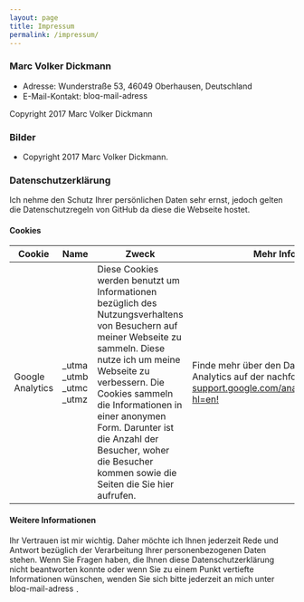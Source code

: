 ```yaml
---
layout: page
title: Impressum
permalink: /impressum/
---
```


### Marc Volker Dickmann

* Adresse: Wunderstraße 53,  46049 Oberhausen, Deutschland
* E-Mail-Kontakt: <img src="https://devdiary.org/wp-content/uploads/2014/01/blog-mail-adress.png" alt="blog-mail-adress" width="118" height="15">

Copyright 2017 Marc Volker Dickmann

### Bilder
* Copyright 2017 Marc Volker Dickmann.

### Datenschutzerklärung

Ich nehme den Schutz Ihrer persönlichen Daten sehr ernst, jedoch gelten die Datenschutzregeln von GitHub da diese die Webseite hostet.

#### Cookies
| Cookie | Name | Zweck | Mehr Informationen |
| ------ | ---- | ----- | ------------------ |
| Google Analytics 	| _utma<br />_utmb <br />_utmc<br />_utmz | Diese Cookies werden benutzt um Informationen bezüglich des Nutzungsverhaltens von Besuchern auf meiner Webseite zu sammeln. Diese nutze ich um meine Webseite zu verbessern. Die Cookies sammeln die Informationen in einer anonymen Form. Darunter ist die Anzahl der Besucher, woher die Besucher kommen sowie die Seiten die Sie hier aufrufen. | Finde mehr über den Datenschutz von Google Analytics auf der nachfolgenden Seite heraus. [support.google.com/analytics/answer/6004245?hl=en!](support.google.com/analytics/answer/6004245?hl=en) |

#### Weitere Informationen

Ihr Vertrauen ist mir wichtig. Daher möchte ich Ihnen jederzeit Rede und Antwort bezüglich der Verarbeitung Ihrer personenbezogenen Daten stehen. Wenn Sie Fragen haben, die Ihnen diese Datenschutzerklärung nicht beantworten konnte oder wenn Sie zu einem Punkt vertiefte Informationen wünschen, wenden Sie sich bitte jederzeit an mich unter <img src="https://devdiary.org/wp-content/uploads/2014/01/blog-mail-adress.png" alt="blog-mail-adress" width="118" height="15">.
